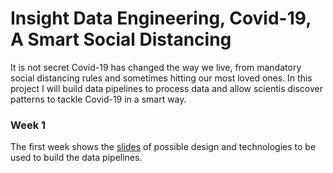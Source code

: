 # Insight Data Engineering, Covid-19, A Smart Social Distancing

It is not secret Covid-19 has changed the way we live, from mandatory social distancing rules and sometimes hitting our most loved ones. In this project I will build data pipelines to process data and allow scientis discover patterns to tackle Covid-19 in a smart way.

### Week 1
The first week shows the [slides](https://docs.google.com/presentation/d/1ZMjeAoV4_MDTIAKYp6_i0jMBp_kCLwg5ZqrOj7vnTGU/edit#slide=id.g6b20e22304_0_78) of possible design and technologies to be used to build the data pipelines.
